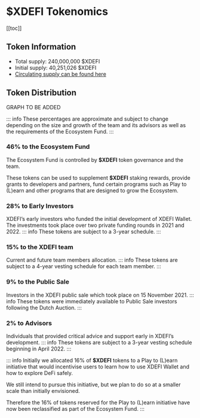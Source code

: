 # $XDEFI Tokenomics

[[toc]]

## Token Information

- Total supply: 240,000,000 $XDEFI  
- Initial supply: 40,251,026 $XDEFI
- [Circulating supply can be found here](https://www.coingecko.com/en/coins/xdefi)

## Token Distribution

GRAPH TO BE ADDED

::: info
 These percentages are approximate and subject to change depending on the size and growth of the team and its advisors as well as the requirements of the Ecosystem Fund.
:::

### 46% to the Ecosystem Fund

The Ecosystem Fund is controlled by **$XDEFI** token governance and the team. 

These tokens can be used to supplement **$XDEFI** staking rewards, provide grants to developers and partners, fund certain programs such as Play to (L)earn and other programs that are designed to grow the Ecosystem.

### 28% to Early Investors

XDEFI’s early investors who funded the initial development of XDEFI Wallet. The investments took place over two private funding rounds in 2021 and 2022.
::: info
These tokens are subject to a 3-year schedule.
:::

### 15% to the XDEFI team

Current and future team members allocation. 
::: info
These tokens are subject to a 4-year vesting schedule for each team member.
:::

### 9% to the Public Sale

Investors in the XDEFI public sale which took place on 15 November 2021.
::: info
These tokens were immediately available to Public Sale investors following the Dutch Auction.
:::

### 2% to Advisors

Individuals that provided critical advice and support early in XDEFI’s development. 
::: info
These tokens are subject to a 3-year vesting schedule beginning in April 2022.
:::

::: info
Initially we allocated 16% of **$XDEFI** tokens to a Play to (L)earn initiative that would  incentivise users to learn how to use XDEFI Wallet and how to explore DeFi safely. 

We still  intend to pursue this initiative, but we plan to do so at a smaller scale than initially envisioned.

Therefore the 16% of tokens reserved for the Play to (L)earn initiative have now been reclassified as part of the Ecosystem Fund.
:::
